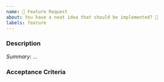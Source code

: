 ```yaml
---
name: 🎉 Feature Request
about: You have a neat idea that should be implemented? 🎩
labels: feature
---
```


<!-- Note -->
<!-- Generally feature requests should go to https://github.com/status-im/specs -->
<!-- Note -->

### Description

[comment]: # (Describe the feature you would like and include designs and Figma links if available.)
[comment]: # (Describe the use cases the implementation should cover. E.g. New users, existing users, public chat, group chat, etc)
*Summary*: ...

### Acceptance Criteria

[comment]: # (Rules for the future PR to be accepted.)

